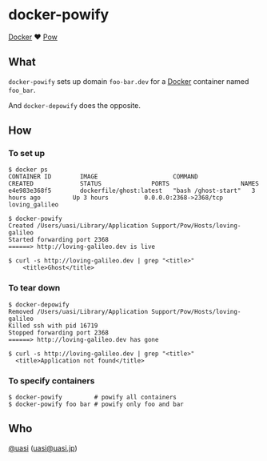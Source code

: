 # docker-powify

[Docker] :heart: [Pow]

## What

`docker-powify` sets up domain `foo-bar.dev` for a [Docker] container named `foo_bar`.

And `docker-depowify` does the opposite.

## How

### To set up

```
$ docker ps
CONTAINER ID        IMAGE                     COMMAND               CREATED             STATUS              PORTS                    NAMES
e4e983e368f5        dockerfile/ghost:latest   "bash /ghost-start"   3 hours ago         Up 3 hours          0.0.0.0:2368->2368/tcp   loving_galileo

$ docker-powify
Created /Users/uasi/Library/Application Support/Pow/Hosts/loving-galileo
Started forwarding port 2368
======> http://loving-galileo.dev is live

$ curl -s http://loving-galileo.dev | grep "<title>"
    <title>Ghost</title>
```

### To tear down

```
$ docker-depowify
Removed /Users/uasi/Library/Application Support/Pow/Hosts/loving-galileo
Killed ssh with pid 16719
Stopped forwarding port 2368
======> http://loving-galileo.dev has gone

$ curl -s http://loving-galileo.dev | grep "<title>"
  <title>Application not found</title>
```

### To specify containers

```
$ docker-powify         # powify all containers
$ docker-powify foo bar # powify only foo and bar
```

## Who

[@uasi](https://twitter.com/uasi) (<uasi@uasi.jp>)

[Docker]: https://www.docker.com
[Boot2docker]: http://boot2docker.io
[Pow]: http://pow.cx
